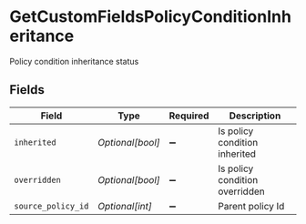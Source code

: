 # GetCustomFieldsPolicyConditionInheritance

Policy condition inheritance status


## Fields

| Field                          | Type                           | Required                       | Description                    |
| ------------------------------ | ------------------------------ | ------------------------------ | ------------------------------ |
| `inherited`                    | *Optional[bool]*               | :heavy_minus_sign:             | Is policy condition inherited  |
| `overridden`                   | *Optional[bool]*               | :heavy_minus_sign:             | Is policy condition overridden |
| `source_policy_id`             | *Optional[int]*                | :heavy_minus_sign:             | Parent policy Id               |